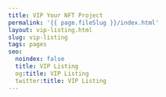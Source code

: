 ```yaml
---
title: VIP Your NFT Project
permalink: '{{ page.fileSlug }}/index.html'
layout: vip-listing.html
slug: vip-listing
tags: pages
seo:
  noindex: false
  title: VIP Listing
  og:title: VIP Listing
  twitter:title: VIP Listing
---
```



